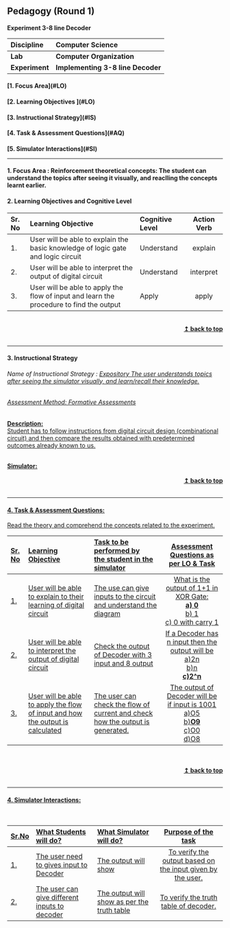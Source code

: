 ## Pedagogy (Round 1)
<p align="center">

<b> Experiment 3-8 line Decoder  <a name="top"></a> <br></b>
</p>

<b>Discipline | <b>Computer Science
:--|:--|
<b> Lab | <b> Computer Organization
<b> Experiment|     <b> Implementing 3-8 line Decoder


<h4> [1. Focus Area](#LO)
<h4> [2. Learning Objectives ](#LO)
<h4> [3. Instructional Strategy](#IS)
<h4> [4. Task & Assessment Questions](#AQ)
<h4> [5. Simulator Interactions](#SI)
<hr>

<a name="LO"></a>
#### 1. Focus Area : Reinforcement theoretical concepts: The student can understand the topics after seeing it visually, and reaclling the concepts learnt earlier.


#### 2. Learning Objectives and Cognitive Level


Sr. No |	Learning Objective	| Cognitive Level | Action Verb
:--|:--|:--|:-:
1.| User will be able to explain the basic knowledge of logic gate and logic circuit |Understand| explain
2.| User will be able to interpret the output of digital circuit | Understand | interpret
3.| User will be able to apply the flow of input and learn the procedure to find the output | Apply |apply


<br/>
<div align="right">
    <b><a href="#top">↥ back to top</a></b>
</div>
<br/>
<hr>

<a name="IS"></a>
#### 3. Instructional Strategy
###### Name of Instructional Strategy  :    <u>  Expository The user understands topics after seeing the simulator visually, and learn/recall their knowledge.
###### Assessment Method: Formative Assessments

<u> <b>Description: </b> </u>
<br>
Student has to follow instructions from digital circuit design (combinational circuit) and then compare the results obtained with predetermined outcomes already known to us.

<br/>
<u> <b>Simulator: </b> </u>
<br>
<br/>
<div align="right">
    <b><a href="#top">↥ back to top</a></b>
</div>
<br/>
<hr>

<a name="AQ"></a>
#### 4. Task & Assessment Questions:

Read the theory and comprehend the concepts related to the experiment. 
<br>

Sr. No |	Learning Objective	| Task to be performed by <br> the student  in the simulator | Assessment Questions as per LO & Task
:--|:--|:--|:-:
1.| User will be able to explain to their learning of digital circuit | The use can give inputs to the circuit and understand the diagram | What is the output of 1+1 in XOR Gate:<br><b>a) 0 </b><br>b) 1<br>c) 0 with carry 1<br>
2.| User will be able to interpret the output of digital circuit | Check the output of Decoder with 3 input and 8 output | If a Decoder has n input then the output will be<br>a)2n<br>b)n<br><b>c)2^n</b><br>
3.| User will be able to apply the flow of input and how the output is calculated | The user can check the flow of current and check how the output is generated. |The output of Decoder will be if input is 1001<br>a)O5<br>b)<b>O9</b><br>c)O0<br>d)O8<br>


<br>
<br/>
<div align="right">
    <b><a href="#top">↥ back to top</a></b>
</div>
<br/>
<hr>

<a name="SI"></a>

#### 4. Simulator Interactions:
<br>

Sr.No | What Students will do? |	What Simulator will do?	| Purpose of the task
:--|:--|:--|:--:
1.| The user need to gives input to Decoder | The output will show | To verify the output based on the input given by the user.
2.| The user can give different inputs to decoder | The output will show as per the truth table | To verify the truth table of decoder.


